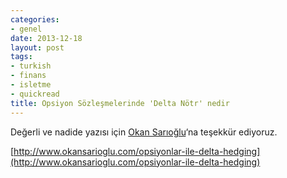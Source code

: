 ```yaml
---
categories:
- genel
date: 2013-12-18
layout: post
tags:
- turkish
- finans
- isletme
- quickread
title: Opsiyon Sözleşmelerinde 'Delta Nötr' nedir
---
```


Değerli ve nadide yazısı için [Okan Sarıoğlu](http://www.okansarioglu.com/hakkimda)‘na teşekkür ediyoruz.  
  
[http://www.okansarioglu.com/opsiyonlar-ile-delta-hedging](http://www.okansarioglu.com/opsiyonlar-ile-delta-hedging)
